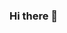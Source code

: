 ### Hi there 👋

<!--
**eldrige/eldrige** is a ✨ _special_ ✨ repository because its `README.md` (this file) appears on your GitHub profile.

github profile markdown generator logo
Github Profile README Generator
 Star this repo 946
 Fork on Github 111
<h1 align="center">Hi 👋, I'm Apoh Prince Eldrige</h1>
<h3 align="center">A passionate Software Developer who enjoys working on JavaScript applications with great user interfaces and architecture.</h3>

<p align="left"> <img src="https://komarev.com/ghpvc/?username=iamfortune" alt="iamfortune" /> </p>

- 🔭 I’m currently working on **Jongleur**

- 🌱 I’m currently learning **Laravel, Vue JS**

- 👯 I’m looking to collaborate on **On any React/React Native projects and backend stuff**

- 👨‍💻 All of my projects are available at [https://github.com/eldrige](https://github.com/eldrige)

- 💬 Ask me about **React and React Native**

- 📫 How to reach me **peldrige8@gmail.com**

- ⚡ Fun fact **I love travelling**


